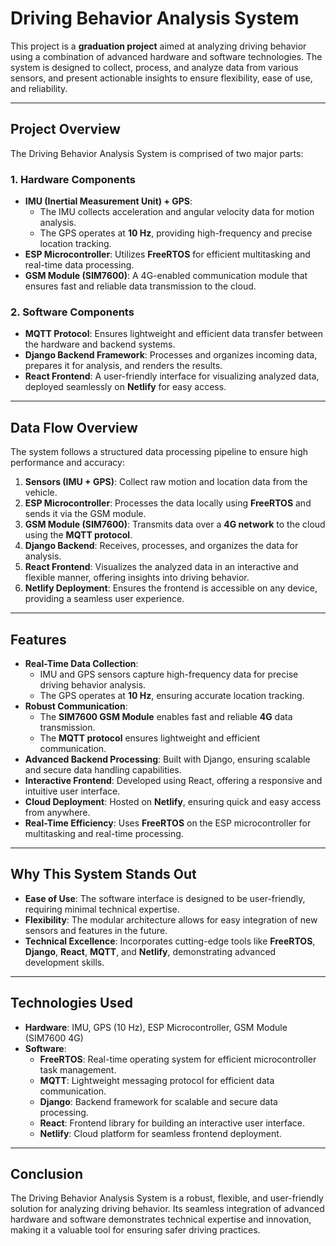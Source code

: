 

# Driving Behavior Analysis System

This project is a **graduation project** aimed at analyzing driving behavior using a combination of advanced hardware and software technologies. The system is designed to collect, process, and analyze data from various sensors, and present actionable insights to ensure flexibility, ease of use, and reliability.

---

## Project Overview

The Driving Behavior Analysis System is comprised of two major parts:

### 1. **Hardware Components**
- **IMU (Inertial Measurement Unit) + GPS**: 
  - The IMU collects acceleration and angular velocity data for motion analysis.
  - The GPS operates at **10 Hz**, providing high-frequency and precise location tracking.
- **ESP Microcontroller**: Utilizes **FreeRTOS** for efficient multitasking and real-time data processing.
- **GSM Module (SIM7600)**: A 4G-enabled communication module that ensures fast and reliable data transmission to the cloud.

### 2. **Software Components**
- **MQTT Protocol**: Ensures lightweight and efficient data transfer between the hardware and backend systems.
- **Django Backend Framework**: Processes and organizes incoming data, prepares it for analysis, and renders the results.
- **React Frontend**: A user-friendly interface for visualizing analyzed data, deployed seamlessly on **Netlify** for easy access.

---

## Data Flow Overview

The system follows a structured data processing pipeline to ensure high performance and accuracy:

1. **Sensors (IMU + GPS)**: Collect raw motion and location data from the vehicle.
2. **ESP Microcontroller**: Processes the data locally using **FreeRTOS** and sends it via the GSM module.
3. **GSM Module (SIM7600)**: Transmits data over a **4G network** to the cloud using the **MQTT protocol**.
4. **Django Backend**: Receives, processes, and organizes the data for analysis.
5. **React Frontend**: Visualizes the analyzed data in an interactive and flexible manner, offering insights into driving behavior.
6. **Netlify Deployment**: Ensures the frontend is accessible on any device, providing a seamless user experience.

---

## Features

- **Real-Time Data Collection**: 
  - IMU and GPS sensors capture high-frequency data for precise driving behavior analysis.
  - The GPS operates at **10 Hz**, ensuring accurate location tracking.
- **Robust Communication**: 
  - The **SIM7600 GSM Module** enables fast and reliable **4G** data transmission.
  - The **MQTT protocol** ensures lightweight and efficient communication.
- **Advanced Backend Processing**: Built with Django, ensuring scalable and secure data handling capabilities.
- **Interactive Frontend**: Developed using React, offering a responsive and intuitive user interface.
- **Cloud Deployment**: Hosted on **Netlify**, ensuring quick and easy access from anywhere.
- **Real-Time Efficiency**: Uses **FreeRTOS** on the ESP microcontroller for multitasking and real-time processing.

---

## Why This System Stands Out

- **Ease of Use**: The software interface is designed to be user-friendly, requiring minimal technical expertise.
- **Flexibility**: The modular architecture allows for easy integration of new sensors and features in the future.
- **Technical Excellence**: Incorporates cutting-edge tools like **FreeRTOS**, **Django**, **React**, **MQTT**, and **Netlify**, demonstrating advanced development skills.

---

## Technologies Used

- **Hardware**: IMU, GPS (10 Hz), ESP Microcontroller, GSM Module (SIM7600 4G)
- **Software**:
  - **FreeRTOS**: Real-time operating system for efficient microcontroller task management.
  - **MQTT**: Lightweight messaging protocol for efficient data communication.
  - **Django**: Backend framework for scalable and secure data processing.
  - **React**: Frontend library for building an interactive user interface.
  - **Netlify**: Cloud platform for seamless frontend deployment.

---

## Conclusion

The Driving Behavior Analysis System is a robust, flexible, and user-friendly solution for analyzing driving behavior. Its seamless integration of advanced hardware and software demonstrates technical expertise and innovation, making it a valuable tool for ensuring safer driving practices.

